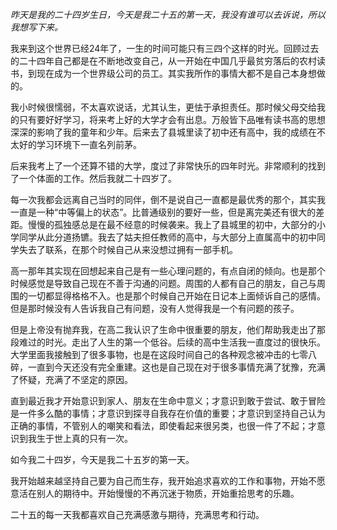 *昨天是我的二十四岁生日，今天是我二十五的第一天，我没有谁可以去诉说，所以我想写下来。*

我来到这个世界已经24年了，一生的时间可能只有三四个这样的时光。回顾过去的二十四年自己都是在不断地改变自己，从一开始在中国几乎最贫穷落后的农村读书，到现在成为一个世界级公司的员工。其实我所作的事情大都不是自己本身想做的。

我小时候很懦弱，不太喜欢说话，尤其认生，更怯于承担责任。那时候父母交给我的只有要好好学习，将来考上好的大学才会有出息。万般皆下品唯有读书高的思想深深的影响了我的童年和少年。后来去了县城里读了初中还有高中，我的成绩在不太好的学习环境下一直名列前茅。

后来我考上了一个还算不错的大学，度过了非常快乐的四年时光。非常顺利的找到了一个体面的工作。然后我就二十四岁了。

每一次我都会远离自己当时的同伴，倒不是说自己一直都是最优秀的那个，其实我一直是一种“中等偏上的状态”。比普通级别的要好一些，但是离完美还有很大的差距。慢慢的孤独感总是在最不经意的时候袭来。我上了县城里的初中，大部分的小学同学从此分道扬镳。我去了姑夫担任教师的高中，与大部分上直属高中的初中同学失去了联系，在那个时候自己从来没想过拥有一部手机。

高一那年其实现在回想起来自己是有一些心理问题的，有点自闭的倾向。也是那个时候感觉是导致自己现在不善于沟通的问题。周围的人都有自己的朋友，自己与周围的一切都显得格格不入。也是那个时候自己开始在日记本上面倾诉自己的感情。但是那时候没有人告诉我自己有问题，没有人觉得我是一个有问题的孩子。

但是上帝没有抛弃我，在高二我认识了生命中很重要的朋友，他们帮助我走出了那段难过的时光。走出了人生的第一个低谷。后续的高中生活我一直度过的很快乐。大学里面我接触到了很多事物，也是在这段时间自己的各种观念被冲击的七零八碎，一直到今天还没有完全重建。这也是自己现在对于很多事情充满了犹豫，充满了怀疑，充满了不坚定的原因。

直到最近我才开始意识到家人、朋友在生命中意义；才意识到敢于尝试、敢于冒险是一件多么酷的事情；才意识到探寻自我存在价值的重要；才意识到坚持自己认为正确的事情，不管别人的嘲笑和看法，即使看起来很另类，也很一件了不起；才意识到我生于世上真的只有一次。

如今我二十四岁，今天是我二十五岁的第一天。

我开始越来越坚持自己要为自己而生存，我开始追求喜欢的工作和事物，开始不愿意活在别人的期待中。开始慢慢的不再沉迷于物质，开始重拾思考的乐趣。

二十五的每一天我都喜欢自己充满感激与期待，充满思考和行动。



